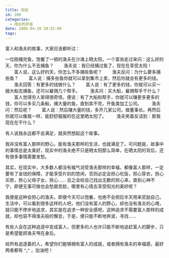 ```yaml
---
title: 知足
id: 100
categories:
  - 成长的声音
date: 2008-04-20 20:52:09
tags:
---
```






富人和渔夫的故事，大家应该都听过：



一位刚捕完鱼，饱餐了一顿的渔夫在沙滩上晒太阳，一个富翁走过来问：这么好的天，你为什么不去捕鱼？
　　渔夫说：我已经捕过鱼了，现在在享受太阳！
　　富人说，这么好的天，你怎么不多捕些鱼呢？
　　渔夫反问：为什么要多捕些鱼？
　　富人说：捕多些鱼你就可以拿到集市上卖，然后你就会有更多的钱。
　　渔夫回答：有更多的钱做什么？
　　富人说：有了更多的钱，你就可以买一艘大船去捕鱼，还可以雇佣几个帮手。
　　渔夫问：买大船，雇佣帮手干什么？
　　富人觉得穷人笨得很奇怪，便说：有了大船和帮手，你就可以赚更多更多的钱，你可以多买几条船，捕大量的鱼，直到卖不完，开鱼类加工公司。
　　渔夫问：然后呢？
　　富人说：然后赚大量的钱，多开几家公司，做董事长。再然后你就可以像我一样，能舒舒服服的在这里晒太阳了。
　　渔夫笑着反诘到：那我现在在干什么？



 有人说我永远都不会满足，就突然想起这个故事。

 我并没有富人那样的野心，能有渔夫那样的生活，也就满足了。可问题是，故事中的事情总是太美好，现实中的渔夫绝不只是晒太阳那么简单，在晒太阳的背后，还有很多事情需要发愁。

 其实，在现实中，大多数人都没有福气消受渔夫那样的幸福，都像富人那样，一定要有了金钱的保障，才能享受片刻的悠闲，否则必定会担心吃饭，担心穿衣，担心买房，担心父母子女，担心…… 总之会给自己找出无数的担心来，直到心神不宁，即便无事可做也会愁眉苦脸，哪里有心情去享受阳光的美好呢？

 我便是这种会担心的渔夫，即便今天可以饱餐，也绝不会把后半天用来奖励自己。生活中，可以看到很多这样的人吧，他们没有富人的野心，却也没有渔夫的心境，就只能不停步地追求，其实是在追求一种安全感吧，这种追求不需要富人那样的成就，却也容不得渔夫般的懈怠，于是，便只能不断地奔波，寻找……

 有些人会在这种追逐中变成富人，但更多的人也许只能不断地追赶富人的脚步，只是希望能把渔夫甩在身后。



 给所有追逐着的人，希望你们能够拥有富人的成就，或者拥有渔夫的幸福感，最好两者都有 ^_^ ，加油吧！
